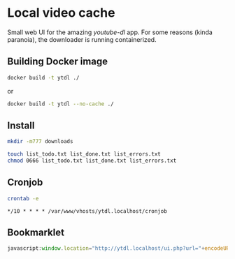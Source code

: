 Local video cache
=================

Small web UI for the amazing _youtube-dl_ app.
For some reasons (kinda paranoia), the downloader is running containerized.

Building Docker image
---------------------

```sh
docker build -t ytdl ./
```

or

```sh
docker build -t ytdl --no-cache ./
```

Install
-------

```sh
mkdir -m777 downloads

touch list_todo.txt list_done.txt list_errors.txt
chmod 0666 list_todo.txt list_done.txt list_errors.txt
```

Cronjob
-------

```sh
crontab -e
```

```crontab
*/10 * * * * /var/www/vhosts/ytdl.localhost/cronjob
```

Bookmarklet
-----------

```js
javascript:window.location="http://ytdl.localhost/ui.php?url="+encodeURIComponent(window.location.href);
```
